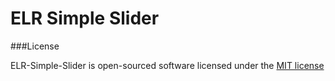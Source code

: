 # ELR Simple Slider

###License

ELR-Simple-Slider is open-sourced software licensed under the [MIT license](http://opensource.org/licenses/MIT)